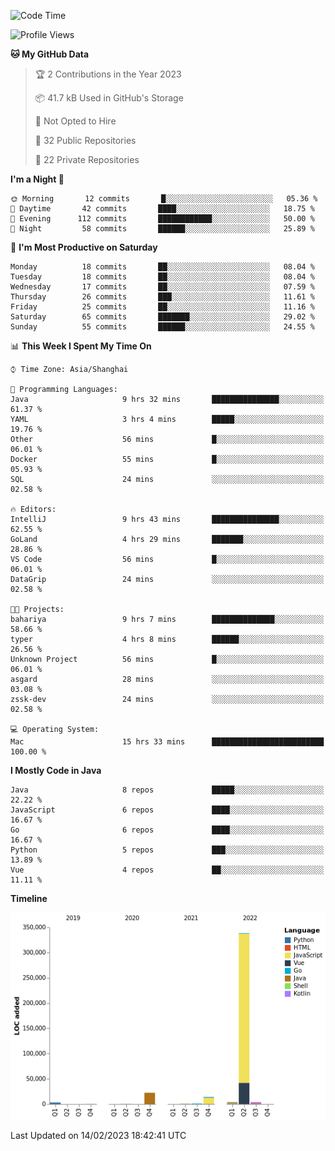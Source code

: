 <!--START_SECTION:waka-->
![Code Time](http://img.shields.io/badge/Code%20Time-1%2C576%20hrs%2052%20mins-blue)

![Profile Views](http://img.shields.io/badge/Profile%20Views-1-blue)

**🐱 My GitHub Data** 

> 🏆 2 Contributions in the Year 2023
 > 
> 📦 41.7 kB Used in GitHub's Storage 
 > 
> 🚫 Not Opted to Hire
 > 
> 📜 32 Public Repositories 
 > 
> 🔑 22 Private Repositories  
 > 
**I'm a Night 🦉** 

```text
🌞 Morning       12 commits       █░░░░░░░░░░░░░░░░░░░░░░░░   05.36 % 
🌆 Daytime       42 commits       ████░░░░░░░░░░░░░░░░░░░░░   18.75 % 
🌃 Evening      112 commits       ████████████░░░░░░░░░░░░░   50.00 % 
🌙 Night         58 commits       ██████░░░░░░░░░░░░░░░░░░░   25.89 % 

```
📅 **I'm Most Productive on Saturday** 

```text
Monday          18 commits       ██░░░░░░░░░░░░░░░░░░░░░░░   08.04 % 
Tuesday         18 commits       ██░░░░░░░░░░░░░░░░░░░░░░░   08.04 % 
Wednesday       17 commits       ██░░░░░░░░░░░░░░░░░░░░░░░   07.59 % 
Thursday        26 commits       ███░░░░░░░░░░░░░░░░░░░░░░   11.61 % 
Friday          25 commits       ██░░░░░░░░░░░░░░░░░░░░░░░   11.16 % 
Saturday        65 commits       ███████░░░░░░░░░░░░░░░░░░   29.02 % 
Sunday          55 commits       ██████░░░░░░░░░░░░░░░░░░░   24.55 % 

```


📊 **This Week I Spent My Time On** 

```text
⌚︎ Time Zone: Asia/Shanghai

💬 Programming Languages: 
Java                     9 hrs 32 mins       ███████████████░░░░░░░░░░   61.37 % 
YAML                     3 hrs 4 mins        █████░░░░░░░░░░░░░░░░░░░░   19.76 % 
Other                    56 mins             █░░░░░░░░░░░░░░░░░░░░░░░░   06.01 % 
Docker                   55 mins             █░░░░░░░░░░░░░░░░░░░░░░░░   05.93 % 
SQL                      24 mins             ░░░░░░░░░░░░░░░░░░░░░░░░░   02.58 % 

🔥 Editors: 
IntelliJ                 9 hrs 43 mins       ███████████████░░░░░░░░░░   62.55 % 
GoLand                   4 hrs 29 mins       ███████░░░░░░░░░░░░░░░░░░   28.86 % 
VS Code                  56 mins             █░░░░░░░░░░░░░░░░░░░░░░░░   06.01 % 
DataGrip                 24 mins             ░░░░░░░░░░░░░░░░░░░░░░░░░   02.58 % 

🐱‍💻 Projects: 
bahariya                 9 hrs 7 mins        ██████████████░░░░░░░░░░░   58.66 % 
typer                    4 hrs 8 mins        ██████░░░░░░░░░░░░░░░░░░░   26.56 % 
Unknown Project          56 mins             █░░░░░░░░░░░░░░░░░░░░░░░░   06.01 % 
asgard                   28 mins             ░░░░░░░░░░░░░░░░░░░░░░░░░   03.08 % 
zssk-dev                 24 mins             ░░░░░░░░░░░░░░░░░░░░░░░░░   02.58 % 

💻 Operating System: 
Mac                      15 hrs 33 mins      █████████████████████████   100.00 % 

```

**I Mostly Code in Java** 

```text
Java                     8 repos             █████░░░░░░░░░░░░░░░░░░░░   22.22 % 
JavaScript               6 repos             ████░░░░░░░░░░░░░░░░░░░░░   16.67 % 
Go                       6 repos             ████░░░░░░░░░░░░░░░░░░░░░   16.67 % 
Python                   5 repos             ███░░░░░░░░░░░░░░░░░░░░░░   13.89 % 
Vue                      4 repos             ██░░░░░░░░░░░░░░░░░░░░░░░   11.11 % 

```


**Timeline**

![Chart not found](https://raw.githubusercontent.com/youtiaoguagua/youtiaoguagua/master/charts/bar_graph.png) 


 Last Updated on 14/02/2023 18:42:41 UTC
<!--END_SECTION:waka-->